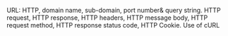 URL: HTTP, domain name, sub-domain, port number& query string.
HTTP request, HTTP response,  HTTP headers, HTTP message body, HTTP request method, HTTP response status code, HTTP Cookie.
Use of cURL

